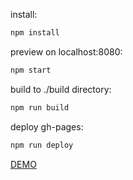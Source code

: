 install:

```bash
npm install
```

preview on localhost:8080:

```bash
npm start
```

build to ./build directory:

```bash
npm run build
```

deploy gh-pages:

```bash
npm run deploy
```


[DEMO](https://mrjonas.github.io/docs_template/)
